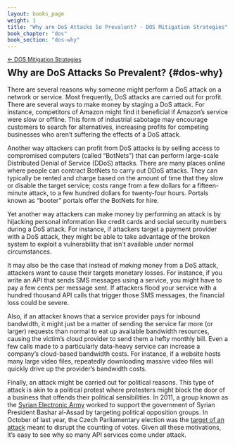 ```yaml
---
layout: books_page
weight: 1
title: "Why are DoS Attacks So Prevalent? - DOS Mitigation Strategies"
book_chapter: "dos"
book_section: "dos-why"
---
```


<div style="font-size: 0.9em; margin-bottom: -20px;"><a href="../">&larr; DOS Mitigation Strategies</a></div>

## Why are DoS Attacks So Prevalent? {#dos-why}
There are several reasons why someone might perform a DoS attack on a network or service. Most frequently, DoS attacks are carried out for profit. There are several ways to make money by staging a DoS attack. For instance, competitors of Amazon might find it beneficial if Amazon’s service were slow or offline. This form of industrial sabotage may encourage customers to search for alternatives, increasing profits for competing businesses who aren’t suffering the effects of a DoS attack.

Another way attackers can profit from DoS attacks is by selling access to compromised computers (called “BotNets”) that can perform large-scale Distributed Denial of Service (DDoS) attacks. There are many places online where people can contract BotNets to carry out DDoS attacks. They can typically be rented and charge based on the amount of time that they slow or disable the target service; costs range from a few dollars for a fifteen-minute attack, to a few hundred dollars for twenty-four hours. Portals known as “booter” portals offer the BotNets for hire.

Yet another way attackers can make money by performing an attack is by hijacking personal information like credit cards and social security numbers during a DoS attack. For instance, if attackers target a payment provider with a DoS attack, they might be able to take advantage of the broken system to exploit a vulnerability that isn’t available under normal circumstances.

It may also be the case that instead of _making_ money from a DoS attack, attackers want to cause their targets monetary losses. For instance, if you write an API that sends SMS messages using a service, you might have to pay a few cents per message sent. If attackers flood your service with a hundred thousand API calls that trigger those SMS messages, the financial loss could be severe.

Also, if an attacker knows that a service provider pays for inbound bandwidth, it might just be a matter of sending the service far more (or larger) requests than normal to eat up available bandwidth resources, causing the victim’s cloud provider to send them a hefty monthly bill. Even a few calls made to a particularly data-heavy service can increase a company’s cloud-based bandwidth costs. For instance, if a website hosts many large video files, repeatedly downloading massive video files will quickly drive up the provider’s bandwidth costs.

Finally, an attack might be carried out for political reasons. This type of attack is akin to a political protest where protesters might block the door of a business that offends their political sensibilities. In 2011, a group known as the [Syrian Electronic Army](https://www.cnn.com/2013/04/24/tech/syrian-electronic-army/index.html) worked to support the government of Syrian President Bashar al-Assad by targeting political opposition groups. In October of last year, the Czech Parliamentary election was the [target of an attack](https://sputniknews.com/europe/201710231058456317-czech-election-hit-cyberattack/) meant to disrupt the counting of votes. Given all these motivations, it’s easy to see why so many API services come under attack.
